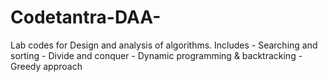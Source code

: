 # Codetantra-DAA-
Lab codes for Design and analysis of algorithms.
Includes - Searching and sorting
         - Divide and conquer
         - Dynamic programming & backtracking
         - Greedy approach
